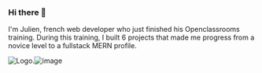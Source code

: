 ### Hi there 👋
I'm Julien, french web developer who just finished his Openclassrooms training.
During this training, I built 6 projects that made me progress from a novice level to a fullstack MERN profile.

<img src="https://upload.wikimedia.org/wikipedia/commons/thumb/6/61/HTML5_logo_and_wordmark.svg/800px-HTML5_logo_and_wordmark.svg.png" alt="Logo."/>![image](https://user-images.githubusercontent.com/99092356/198370981-f3930d2a-a40d-4cf1-b055-1800772f1574.png)


<!--
**julienjamet/julienjamet** is a ✨ _special_ ✨ repository because its `README.md` (this file) appears on your GitHub profile.

Here are some ideas to get you started:

- 🔭 I’m currently working on ...
- 🌱 I’m currently learning ...
- 👯 I’m looking to collaborate on ...
- 🤔 I’m looking for help with ...
- 💬 Ask me about ...
- 📫 How to reach me: ...
- 😄 Pronouns: ...
- ⚡ Fun fact: ...
-->

